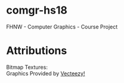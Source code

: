 # comgr-hs18
FHNW - Computer Graphics - Course Project

<h1>Attributions</h1>
<p>
Bitmap Textures:<br>
Graphics Provided by <a href="https://www.vecteezy.com">Vecteezy!</a>
</p>
